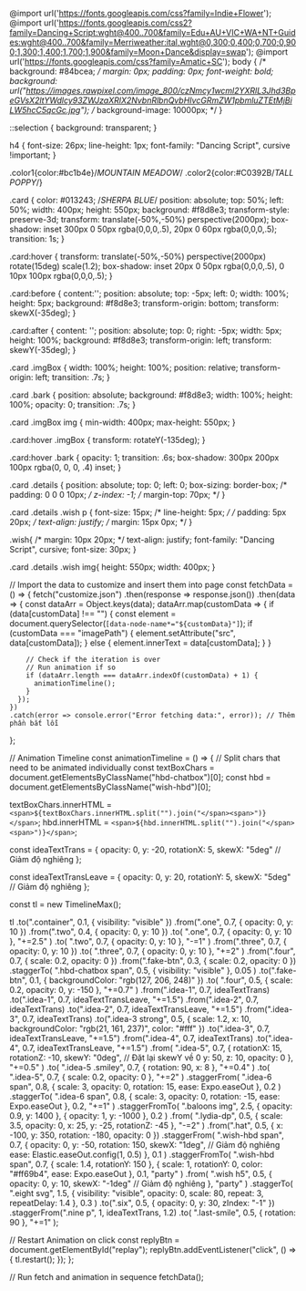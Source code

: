 <!DOCTYPE html>
<html lang="en">
<head>
    <meta charset="UTF-8">
    <meta name="viewport" content="width=device-width, initial-scale=1.0">
    <title>20/10</title>
    <link rel="stylesheet" href="style.css">
</head>
<body> 
    <audio  autoplay>
        <source src="./y2mate.com - Chloe Adams  Prettys On The Inside Nightcore.mp3" type="audio/mp3">
    </audio>

   
    
</body>
</html>

@import url('https://fonts.googleapis.com/css?family=Indie+Flower');
@import url('https://fonts.googleapis.com/css2?family=Dancing+Script:wght@400..700&family=Edu+AU+VIC+WA+NT+Guides:wght@400..700&family=Merriweather:ital,wght@0,300;0,400;0,700;0,900;1,300;1,400;1,700;1,900&family=Moon+Dance&display=swap');
@import url('https://fonts.googleapis.com/css?family=Amatic+SC');
body {
  	/* background: #84bcea;  */
	margin: 0px;
	padding: 0px;
	font-weight: bold;
	background: url("https://images.rawpixel.com/image_800/czNmcy1wcml2YXRlL3Jhd3BpeGVsX2ltYWdlcy93ZWJzaXRlX2NvbnRlbnQvbHIvcGRmZW1pbmluZTEtMjBiLW5hcC5qcGc.jpg");
	/* background-image: 10000px; */
}

::selection {
	background: transparent;
}

h4 {
	font-size: 26px;
	line-height: 1px;
	font-family: "Dancing Script", cursive !important;
}

.color1{color:#bc1b4e}/*MOUNTAIN MEADOW*/
.color2{color:#C0392B/*TALL POPPY*/}


.card {
	color: #013243; /*SHERPA BLUE*/
	position: absolute;
	top: 50%;
	left: 50%;
	width: 400px;
	height: 550px;
	background: #f8d8e3;
	transform-style: preserve-3d;
	transform: translate(-50%,-50%) perspective(2000px);
	box-shadow: inset 300px 0 50px rgba(0,0,0,.5), 20px 0 60px rgba(0,0,0,.5);
	transition: 1s;
}

.card:hover {
	transform: translate(-50%,-50%) perspective(2000px) rotate(15deg) scale(1.2);
	box-shadow: inset 20px 0 50px rgba(0,0,0,.5), 0 10px 100px rgba(0,0,0,.5);
}

.card:before {
	content:'';
	position: absolute;
	top: -5px;
	left: 0;
	width: 100%;
	height: 5px;
	background: #f8d8e3;
	transform-origin: bottom;
	transform: skewX(-35deg);
}

.card:after {
	content: '';
	position: absolute;
	top: 0;
	right: -5px;
	width: 5px;
	height: 100%;
	background: #f8d8e3;
	transform-origin: left;
	transform: skewY(-35deg);
}

.card .imgBox {
	width: 100%;
	height: 100%;
	position: relative;
	transform-origin: left;
	transition: .7s;
}

.card .bark {
	position: absolute;
	background: #f8d8e3;
	width: 100%;
	height: 100%;
	opacity: 0;
	transition: .7s;
}

.card .imgBox img {
	min-width: 400px;
	max-height: 550px;
}

.card:hover .imgBox {
	transform: rotateY(-135deg);
}

.card:hover .bark {
	opacity: 1;
	transition: .6s;
  box-shadow: 300px 200px 100px rgba(0, 0, 0, .4) inset;
}

.card .details {
	position: absolute;
	top: 0;
	left: 0;
	box-sizing: border-box;
	/* padding: 0 0 0 10px; */
	z-index: -1;
	/* margin-top: 70px; */
}

.card .details .wish p {
	font-size: 15px;
	/* line-height: 5px; */
	/* padding: 5px 20px; */
	text-align: justify;
	/* margin: 15px 0px; */
}

.wish{
	/* margin: 10px 20px; */
	text-align: justify;
	font-family: "Dancing Script", cursive;
	font-size: 30px;
}

.card .details .wish img{
	height: 550px;
	width: 400px;
}

// Import the data to customize and insert them into page
const fetchData = () => {
  fetch("customize.json")
    .then(response => response.json())
    .then(data => {
      const dataArr = Object.keys(data);
      dataArr.map(customData => {
        if (data[customData] !== "") {
          const element = document.querySelector(`[data-node-name*="${customData}"]`);
          if (customData === "imagePath") {
            element.setAttribute("src", data[customData]);
          } else {
            element.innerText = data[customData];
          }
        }

        // Check if the iteration is over
        // Run animation if so
        if (dataArr.length === dataArr.indexOf(customData) + 1) {
          animationTimeline();
        } 
      });
    })
    .catch(error => console.error("Error fetching data:", error)); // Thêm phần bắt lỗi
};

// Animation Timeline
const animationTimeline = () => {
  // Split chars that need to be animated individually
  const textBoxChars = document.getElementsByClassName("hbd-chatbox")[0];
  const hbd = document.getElementsByClassName("wish-hbd")[0];

  textBoxChars.innerHTML = `<span>${textBoxChars.innerHTML.split("").join("</span><span>")}</span>`;
  hbd.innerHTML = `<span>${hbd.innerHTML.split("").join("</span><span>")}</span>`;

  const ideaTextTrans = {
    opacity: 0,
    y: -20,
    rotationX: 5,
    skewX: "5deg" // Giảm độ nghiêng
  };

  const ideaTextTransLeave = {
    opacity: 0,
    y: 20,
    rotationY: 5,
    skewX: "5deg" // Giảm độ nghiêng
  };

  const tl = new TimelineMax();

  tl
    .to(".container", 0.1, {
      visibility: "visible"
    })
    .from(".one", 0.7, {
      opacity: 0,
      y: 10
    })
    .from(".two", 0.4, {
      opacity: 0,
      y: 10
    })
    .to(
      ".one",
      0.7,
      {
        opacity: 0,
        y: 10
      },
      "+=2.5"
    )
    .to(
      ".two",
      0.7,
      {
        opacity: 0,
        y: 10
      },
      "-=1"
    )
    .from(".three", 0.7, {
      opacity: 0,
      y: 10
    })
    .to(
      ".three",
      0.7,
      {
        opacity: 0,
        y: 10
      },
      "+=2"
    )
    .from(".four", 0.7, {
      scale: 0.2,
      opacity: 0
    })
    .from(".fake-btn", 0.3, {
      scale: 0.2,
      opacity: 0
    })
    .staggerTo(
      ".hbd-chatbox span",
      0.5,
      {
        visibility: "visible"
      },
      0.05
    )
    .to(".fake-btn", 0.1, {
      backgroundColor: "rgb(127, 206, 248)"
    })
    .to(
      ".four",
      0.5,
      {
        scale: 0.2,
        opacity: 0,
        y: -150
      },
      "+=0.7"
    )
    .from(".idea-1", 0.7, ideaTextTrans)
    .to(".idea-1", 0.7, ideaTextTransLeave, "+=1.5")
    .from(".idea-2", 0.7, ideaTextTrans)
    .to(".idea-2", 0.7, ideaTextTransLeave, "+=1.5")
    .from(".idea-3", 0.7, ideaTextTrans)
    .to(".idea-3 strong", 0.5, {
      scale: 1.2,
      x: 10,
      backgroundColor: "rgb(21, 161, 237)",
      color: "#fff"
    })
    .to(".idea-3", 0.7, ideaTextTransLeave, "+=1.5")
    .from(".idea-4", 0.7, ideaTextTrans)
    .to(".idea-4", 0.7, ideaTextTransLeave, "+=1.5")
    .from(
      ".idea-5",
      0.7,
      {
        rotationX: 15,
        rotationZ: -10,
        skewY: "0deg", // Đặt lại skewY về 0
        y: 50,
        z: 10,
        opacity: 0
      },
      "+=0.5"
    )
    .to(
      ".idea-5 .smiley",
      0.7,
      {
        rotation: 90,
        x: 8
      },
      "+=0.4"
    )
    .to(
      ".idea-5",
      0.7,
      {
        scale: 0.2,
        opacity: 0
      },
      "+=2"
    )
    .staggerFrom(
      ".idea-6 span",
      0.8,
      {
        scale: 3,
        opacity: 0,
        rotation: 15,
        ease: Expo.easeOut
      },
      0.2
    )
    .staggerTo(
      ".idea-6 span",
      0.8,
      {
        scale: 3,
        opacity: 0,
        rotation: -15,
        ease: Expo.easeOut
      },
      0.2,
      "+=1"
    )
    .staggerFromTo(
      ".baloons img",
      2.5,
      {
        opacity: 0.9,
        y: 1400
      },
      {
        opacity: 1,
        y: -1000
      },
      0.2
    )
    .from(
      ".lydia-dp",
      0.5,
      {
        scale: 3.5,
        opacity: 0,
        x: 25,
        y: -25,
        rotationZ: -45
      },
      "-=2"
    )
    .from(".hat", 0.5, {
      x: -100,
      y: 350,
      rotation: -180,
      opacity: 0
    })
    .staggerFrom(
      ".wish-hbd span",
      0.7,
      {
        opacity: 0,
        y: -50,
        rotation: 150,
        skewX: "1deg", // Giảm độ nghiêng
        ease: Elastic.easeOut.config(1, 0.5)
      },
      0.1
    )
    .staggerFromTo(
      ".wish-hbd span",
      0.7,
      {
        scale: 1.4,
        rotationY: 150
      },
      {
        scale: 1,
        rotationY: 0,
        color: "#ff69b4",
        ease: Expo.easeOut
      },
      0.1,
      "party"
    )
    .from(
      ".wish h5",
      0.5,
      {
        opacity: 0,
        y: 10,
        skewX: "-1deg" // Giảm độ nghiêng
      },
      "party"
    )
    .staggerTo(
      ".eight svg",
      1.5,
      {
        visibility: "visible",
        opacity: 0,
        scale: 80,
        repeat: 3,
        repeatDelay: 1.4
      },
      0.3
    )
    .to(".six", 0.5, {
      opacity: 0,
      y: 30,
      zIndex: "-1"
    })
    .staggerFrom(".nine p", 1, ideaTextTrans, 1.2)
    .to(
      ".last-smile",
      0.5,
      {
        rotation: 90
      },
      "+=1"
    );

  // Restart Animation on click
  const replyBtn = document.getElementById("replay");
  replyBtn.addEventListener("click", () => {
    tl.restart();
  });
};

// Run fetch and animation in sequence
fetchData();

